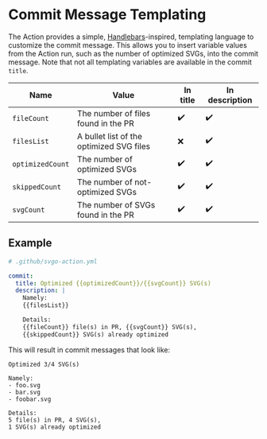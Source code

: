 # Commit Message Templating

The Action provides a simple, [Handlebars]-inspired, templating language to
customize the commit message. This allows you to insert variable values from the
Action run, such as the number of optimized SVGs, into the commit message. Note
that not all templating variables are available in the commit `title`.

| Name             | Value                                    | In title           | In description     |
| ---------------- | ---------------------------------------- | ------------------ | ------------------ |
| `fileCount`      | The number of files found in the PR      | :heavy_check_mark: | :heavy_check_mark: |
| `filesList`      | A bullet list of the optimized SVG files | :x:                | :heavy_check_mark: |
| `optimizedCount` | The number of optimized SVGs             | :heavy_check_mark: | :heavy_check_mark: |
| `skippedCount`   | The number of not-optimized SVGs         | :heavy_check_mark: | :heavy_check_mark: |
| `svgCount`       | The number of SVGs found in the PR       | :heavy_check_mark: | :heavy_check_mark: |

## Example

```yaml
# .github/svgo-action.yml

commit:
  title: Optimized {{optimizedCount}}/{{svgCount}} SVG(s)
  description: |
    Namely:
    {{filesList}}

    Details:
    {{fileCount}} file(s) in PR, {{svgCount}} SVG(s),
    {{skippedCount}} SVG(s) already optimized
```

This will result in commit messages that look like:

```git
Optimized 3/4 SVG(s)

Namely:
- foo.svg
- bar.svg
- foobar.svg

Details:
5 file(s) in PR, 4 SVG(s),
1 SVG(s) already optimized
```

[handlebars]: https://handlebarsjs.com/
